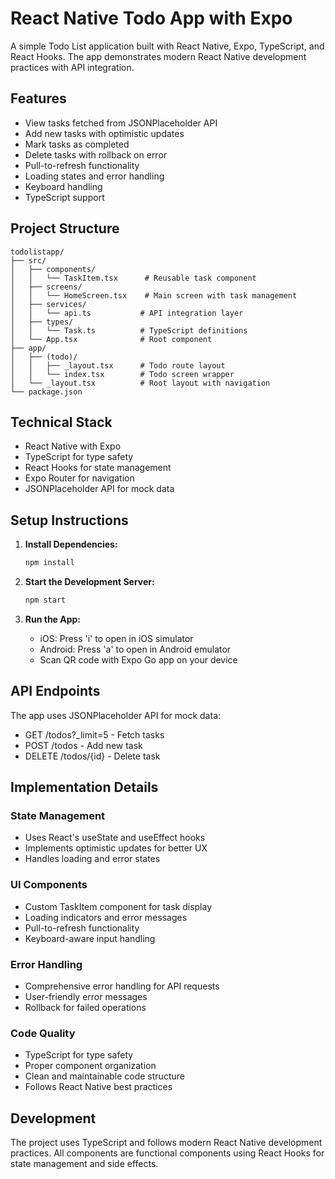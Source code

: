 # React Native Todo App with Expo

A simple Todo List application built with React Native, Expo, TypeScript, and React Hooks. The app demonstrates modern React Native development practices with API integration.

## Features

- View tasks fetched from JSONPlaceholder API
- Add new tasks with optimistic updates
- Mark tasks as completed
- Delete tasks with rollback on error
- Pull-to-refresh functionality
- Loading states and error handling
- Keyboard handling
- TypeScript support

## Project Structure

```
todolistapp/
├── src/
│   ├── components/
│   │   └── TaskItem.tsx      # Reusable task component
│   ├── screens/
│   │   └── HomeScreen.tsx    # Main screen with task management
│   ├── services/
│   │   └── api.ts           # API integration layer
│   ├── types/
│   │   └── Task.ts          # TypeScript definitions
│   └── App.tsx              # Root component
├── app/
│   ├── (todo)/
│   │   ├── _layout.tsx      # Todo route layout
│   │   └── index.tsx        # Todo screen wrapper
│   └── _layout.tsx          # Root layout with navigation
└── package.json
```

## Technical Stack

- React Native with Expo
- TypeScript for type safety
- React Hooks for state management
- Expo Router for navigation
- JSONPlaceholder API for mock data

## Setup Instructions

1. **Install Dependencies:**
   ```bash
   npm install
   ```

2. **Start the Development Server:**
   ```bash
   npm start
   ```

3. **Run the App:**
   - iOS: Press 'i' to open in iOS simulator
   - Android: Press 'a' to open in Android emulator
   - Scan QR code with Expo Go app on your device

## API Endpoints

The app uses JSONPlaceholder API for mock data:
- GET /todos?_limit=5 - Fetch tasks
- POST /todos - Add new task
- DELETE /todos/{id} - Delete task

## Implementation Details

### State Management
- Uses React's useState and useEffect hooks
- Implements optimistic updates for better UX
- Handles loading and error states

### UI Components
- Custom TaskItem component for task display
- Loading indicators and error messages
- Pull-to-refresh functionality
- Keyboard-aware input handling

### Error Handling
- Comprehensive error handling for API requests
- User-friendly error messages
- Rollback for failed operations

### Code Quality
- TypeScript for type safety
- Proper component organization
- Clean and maintainable code structure
- Follows React Native best practices

## Development

The project uses TypeScript and follows modern React Native development practices. All components are functional components using React Hooks for state management and side effects.
